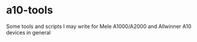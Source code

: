 a10-tools
=========

Some tools and scripts I may write for Mele A1000/A2000 and Allwinner A10 devices in general